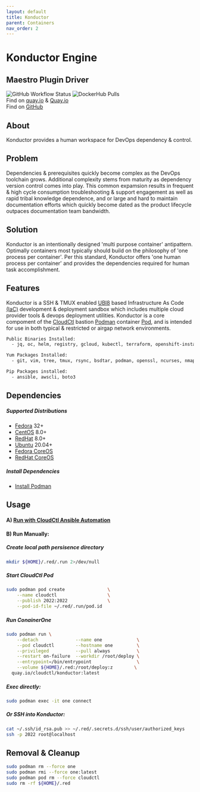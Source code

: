 ```yaml
---
layout: default
title: Konductor
parent: Containers
nav_order: 2
---
```


# Konductor Engine
## Maestro Plugin Driver
![GitHub Workflow Status](https://img.shields.io/github/workflow/status/redshiftofficial/Konductor/DockerHubBuild?label=Container%20Build&style=flat-square)
![DockerHub Pulls](https://img.shields.io/docker/pulls/redshiftofficial/one?label=DockerHub%20Pulls&style=flat-square)    
Find on [quay.io](https://hub.docker.com/r/redshiftofficial/one)  &  [Quay.io](https://quay.io/repository/redshiftofficial/one)    
Find on [GitHub](https://github.com/redshiftofficial/Konductor)    
## About
Konductor provides a human workspace for DevOps dependency & control.
    
## Problem
Dependencies & prerequisites quickly become complex as the DevOps toolchain grows. Additional 
complexity stems from maturity as dependency version control comes into play. This common 
expamsion results in frequent & high cycle consumption troubleshooting & support engagement 
as well as rapid tribal knowledge dependence, and or large and hard to maintain documentation 
efforts which quickly become dated as the product lifecycle outpaces documentation team bandwidth.
    
## Solution
Konductor is an intentionally designed 'multi purpose container' antipattern.
Optimally containers most typically should build on the philosophy of 'one process per container'. 
Per this standard, Konductor offers 'one human process per container' and provides
the dependencies required for human task accomplishment.
    
## Features
Konductor is a SSH & TMUX enabled [UBI8] based Infrastructure As Code [(IaC)] 
development & deployment sandbox which includes multiple cloud provider tools & devops 
deployment utilities. Konductor is a core compoment of the [CloudCtl] bastion [Podman]
container [Pod], and is intended for use in both typical & restricted or airgap network environments.
    
```txt
Public Binaries Installed:
  - jq, oc, helm, registry, gcloud, kubectl, terraform, openshift-install

Yum Packages Installed:
  - git, vim, tree, tmux, rsync, bsdtar, podman, openssl, ncurses, nmap-ncat, python3-pip, openssh, ansible

Pip Packages installed:
  - ansible, awscli, boto3
```
    
## Dependencies 
##### Supported Distributions
  - [Fedora] 32+
  - [CentOS] 8.0+
  - [RedHat] 8.0+
  - [Ubuntu] 20.04+
  - [Fedora CoreOS]
  - [RedHat CoreOS]
##### Install Dependencies
  - [Install Podman]

## Usage
#### A) [Run with CloudCtl Ansible Automation](https://github.com/redshiftofficial/CloudCTL)
#### B) Run Manually:
##### Create local path persisence directory
```sh
mkdir ${HOME}/.red/.run 2>/dev/null
```
##### Start CloudCtl Pod
```sh
sudo podman pod create                \
    --name cloudctl                   \
    --publish 2022:2022               \
    --pod-id-file ~/.red/.run/pod.id
```
##### Run ConainerOne
```sh
sudo podman run \
    --detach              --name one             \
    --pod cloudctl        --hostname one         \
    --privileged          --pull always          \
    --restart on-failure  --workdir /root/deploy \
    --entrypoint=/bin/entrypoint                 \
    --volume ${HOME}/.red:/root/deploy:z        \
  quay.io/cloudctl/konductor:latest
```
##### Exec directly:
```sh
sudo podman exec -it one connect
```
##### Or SSH into Konductor:
```sh
cat ~/.ssh/id_rsa.pub >> ~/.red/.secrets.d/ssh/user/authorized_keys
ssh -p 2022 root@localhost
```
## Removal & Cleanup
```sh
sudo podman rm --force one
sudo podman rmi --force one:latest
sudo podman pod rm --force cloudctl
sudo rm -rf ${HOME}/.red
```

[Pod]:https://kubernetes.io/docs/concepts/workloads/pods/pod
[UBI8]:https://www.redhat.com/en/blog/introducing-red-hat-universal-base-image
[(IaC)]:https://www.ibm.com/cloud/learn/infrastructure-as-code
[CloudCtl]:https://github.com/redshiftofficial/CloudCTL
[Podman]:https://docs.podman.io/en/latest
[Install Podman]:https://podman.io/getting-started/installation
[Fedora]:https://getfedora.org
[Ubuntu]:https://ubuntu.com/download
[CentOS]:https://www.centos.org/download
[RedHat]:https://access.redhat.com/downloads
[Fedora CoreOS]:https://getfedora.org/en/coreos?stream=stable
[RedHat CoreOS]:https://coreos.com/
